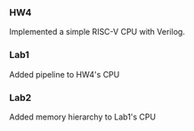 ### HW4
Implemented a simple RISC-V CPU with Verilog.
### Lab1
Added pipeline to HW4's CPU
### Lab2
Added memory hierarchy to Lab1's CPU